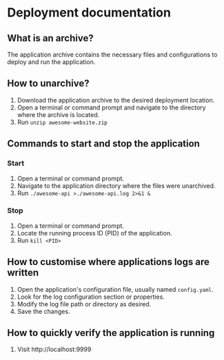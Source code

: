 # Deployment documentation

## What is an archive?
The application archive contains the necessary files and configurations to deploy and run the application.

## How to unarchive?
1. Download the application archive to the desired deployment location.
2. Open a terminal or command prompt and navigate to the directory where the archive is located.
3. Run `unzip awesome-website.zip`

## Commands to start and stop the application

### Start
1. Open a terminal or command prompt.
2. Navigate to the application directory where the files were unarchived.
3. Run `./awesome-api >./awesome-api.log 2>&1 &`

### Stop
1. Open a terminal or command prompt.
2. Locate the running process ID (PID) of the application.
3. Run `kill <PID>`


## How to customise where applications logs are written
1. Open the application's configuration file, usually named `config.yaml`.
2. Look for the log configuration section or properties.
3. Modify the log file path or directory as desired.
4. Save the changes.

## How to quickly verify the application is running
1. Visit http://localhost:9999
